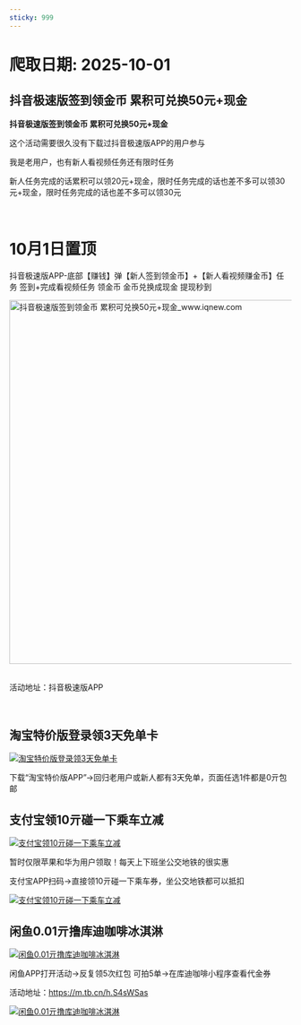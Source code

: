 ```yaml
---
sticky: 999
---
```

# 爬取日期: 2025-10-01
## 抖音极速版签到领金币 累积可兑换50元+现金

<p><strong>抖音极速版签到领金币 累积可兑换50元+现金</strong></p>
<p>这个活动需要很久没有下载过抖音极速版APP的用户参与</p>
<p>我是老用户，也有新人看视频任务还有限时任务</p>
<p>新人任务完成的话累积可以领20元+现金，限时任务完成的话也差不多可以领30元+现金，限时任务完成的话也差不多可以领30元</p>
<p>&nbsp;</p>
<h1>10月1日置顶</h1>
<p>抖音极速版APP-底部【赚钱】弹【新人签到领金币】+【新人看视频赚金币】任务 签到+完成看视频任务 领金币 金币兑换成现金 提现秒到</p>
<p><img alt="抖音极速版签到领金币 累积可兑换50元+现金_www.iqnew.com" src="https://image.smallfawn.work/?url=https://img.iqnew.com/d/file/p/2025/09/23/18fe2e1a4ad2d9fd8e73b3fce364e532.jpg" style="width: 650px; *//* height: 704px;" referrerpolicy="no-referrer"></p>
<p><br>活动地址：抖音极速版APP</p><br>
                    
                    
                

## 淘宝特价版登录领3天免单卡
<p>
    <a rel="nofollow" target="_blank" href="https://www.qqhjy6.xyz/caiji/data/images/2025-09-29/44078c326bd27f7bd13af3fb1d269ddc.jpg"><img src="https://image.smallfawn.work/?url=https://www.qqhjy6.xyz/caiji/data/images/2025-09-29/44078c326bd27f7bd13af3fb1d269ddc.jpg" title="淘宝特价版登录领3天免单卡 " alt="淘宝特价版登录领3天免单卡 " referrerpolicy="no-referrer"></a> 
</p>
<p>
    下载“淘宝特价版APP”-&gt;回归老用户或新人都有3天免单，页面任选1件都是0亓包邮
</p>

## 支付宝领10亓碰一下乘车立减
<p>
    <a rel="nofollow" target="_blank" href="https://www.qqhjy6.xyz/caiji/data/images/2025-09-30/009a55a5578063d3f4d73286d6e8bd20.jpg"><img src="https://image.smallfawn.work/?url=https://www.qqhjy6.xyz/caiji/data/images/2025-09-30/009a55a5578063d3f4d73286d6e8bd20.jpg" title="支付宝领10亓碰一下乘车立减 " alt="支付宝领10亓碰一下乘车立减 " referrerpolicy="no-referrer"></a> 
</p>
<p>暂时仅限苹果和华为用户领取！每天上下班坐公交地铁的很实惠</p>
<p>
    支付宝APP扫码-&gt;直接领10亓碰一下乘车券，坐公交地铁都可以抵扣
</p>
<p>
    <a rel="nofollow" target="_blank" href="https://www.qqhjy6.xyz/caiji/data/images/2025-09-30/070ad6f47e4b98b6867b0fb985282880.png"><img src="https://image.smallfawn.work/?url=https://www.qqhjy6.xyz/caiji/data/images/2025-09-30/070ad6f47e4b98b6867b0fb985282880.png" title="支付宝领10亓碰一下乘车立减 " alt="支付宝领10亓碰一下乘车立减 " referrerpolicy="no-referrer"></a> 
</p>

## 闲鱼0.01亓撸库迪咖啡冰淇淋
<p>
    <a rel="nofollow" target="_blank" href="https://www.qqhjy6.xyz/caiji/data/images/2025-09-29/fcf99c47e2a10b502ecb25cab3216771.jpg"><img src="https://image.smallfawn.work/?url=https://www.qqhjy6.xyz/caiji/data/images/2025-09-29/fcf99c47e2a10b502ecb25cab3216771.jpg" title="闲鱼0.01亓撸库迪咖啡冰淇淋 " alt="闲鱼0.01亓撸库迪咖啡冰淇淋 " referrerpolicy="no-referrer"></a> 
</p>
<p>
    闲鱼APP打开活动-&gt;反复领5次红包 可拍5单-&gt;在库迪咖啡小程序查看代金券
</p>
<p>
    活动地址：<a rel="nofollow" target="_blank" href="https://m.tb.cn/h.S4sWSas">https://m.tb.cn/h.S4sWSas</a> 
</p>
<p>
    <a rel="nofollow" target="_blank" href="https://www.qqhjy6.xyz/caiji/data/images/2025-09-29/dfd3202b2005f49362cd861ab2f2fc19.png"><img src="https://image.smallfawn.work/?url=https://www.qqhjy6.xyz/caiji/data/images/2025-09-29/dfd3202b2005f49362cd861ab2f2fc19.png" title="闲鱼0.01亓撸库迪咖啡冰淇淋 " alt="闲鱼0.01亓撸库迪咖啡冰淇淋 " referrerpolicy="no-referrer"></a> 
</p>


